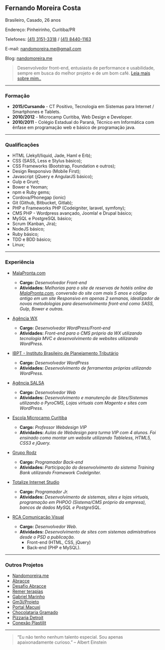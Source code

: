 ## **Fernando Moreira Costa**

Brasileiro, Casado, 26 anos

Endereço: Pinheirinho, Curitiba/PR

Telefones: [(41) 3151-3318](tel:4131513318) / [(41) 8440-1163](tel:4184401163)

E-mail: [nandomoreira.me@gmail.com](mailto:nandomoreira.me@gmail.com)

Blog: [nandomoreira.me](http://nandomoreira.me/)

> Desenvolvedor front-end, entusiasta de performance e usabilidade, sempre em busca do melhor projeto e de um bom café. [Leia mais sobre mim..](http://nandomoreira.me/about/)

---

### Formação

* **2015/Cursando** - CT Positivo, Tecnologia em Sistemas para Internet / Smartphones e Tablets.
* **2010/2012** - Microcamp Curitiba, Web Design e Developer.
* **2010/2011** - Colégio Estadual do Paraná, Técnico em Informática com ênfase em programação web e básico de programação java.

---

### Qualificações

* HTML (Jekyll/liquid, Jade, Haml e Erb);
* CSS (SASS, Less e Stylus básico);
* CSS Frameworks (Bootstrap, Foundation e outros);
* Design Responsivo (Mobile First);
* Javascript (jQuery e AngularJS básico);
* Gulp e Grunt;
* Bower e Yeoman;
* npm e Ruby gems;
* Cordova/Phonegap (ionic)
* Git (Github, Bitbucket, Gitlab);
* PHP e Frameworks PHP (Codeigniter, laravel, symfony);
* CMS PHP - Wordpress avançado, Joomla! e Drupal básico;
* MySQL e PostgreSQL básico;
* Scrum (Kanban, Jira);
* NodeJS básico;
* Ruby básico;
* TDD e BDD básico;
* Linux;

---

### Experiência

* [MalaPronta.com](http://malapronta.com.br/)
    * **Cargo:** *Desenvolvedor Front-end*
    * **Atividades:** *Melhorias para o site de reservas de hotéis online da [MalaPronta.com](http://malapronta.com.br/), conversão do site com mais 5 anos e código antigo em um site _Responsivo_ em apenas 2 semanas, idealizador de novas metodologias para desenvolvimento front-end como SASS, Gulp, Bower e outras.*

* [Agência WX](http://agenciawx.com.br/)
    * **Cargo:** *Desenvolvedor WordPress/Front-end*
    * **Atividades:** *Front-end para o CMS próprio da WX utilizando tecnologia MVC e desenvolvimento de websites utilizando WordPress.*

* [IBPT - Instituto Brasileiro de Planejamento Tributário](http://www.ibpt.org.br/)
    * **Cargo:** *Desenvolvedor WordPress*
    * **Atividades:** *Desenvolvimento de ferramentas próprias utilizando WordPress.*

* [Agência SALSA](http://salsa.ag/)
    * **Cargo:** *Desenvolvedor Web*
    * **Atividades:** *Desenvolvimento e manutenção de Sites/Sistemas utilizando o PyroCMS, Lojas virtuais com Magento e sites com WordPress.*

* [Escola Microcamp Curitiba](http://www.microcampcuritiba.com.br/)
    * **Cargo:** *Professor Webdesign VIP*
    * **Atividades:** *Aulas de Webdesign para turma VIP com 4 alunos. Foi ensinado como montar um website utilizando Tableless, HTML5, CSS3 e jQuery.*

* [Grupo Rodz](http://www.rodz.com.br/)
    * **Cargo:** *Programador Back-end*
    * **Atividades:** *Participação do desenvolvimento do sistema Training Bank utilizando Framework CodeIgniter.*

* [Totalize Internet Studio](http://www.totalize.com.br/)
    * **Cargo:** *Programador Jr.*
    * **Atividades:** *Desenvolvimento de sistemas, sites e lojas virtuais, programação em PHPOO (Sistema/CMS próprio da empresa), bancos de dados MySQL e PostgreSQL.*
 
* [RCA Comunicação Visual](http://www.cgdw.com.br/)
   * **Cargo:** *Desenvolvedor Web.*
   * **Atividades:** *Desenvolvimento de sites com sistemas adimistrativos desde o PSD a publicação.*
      * Front-end (HTML, CSS, jQuery)
      * Back-end (PHP e MySQL).

---

### Outros Projetos

* [Nandomoreira.me](http://nandomoreira.me/)
* [Abracce](http://www.abracce.org.br/)
* [Desafio Abracce](http://desafio.abracce.org.br/)
* [Remer terapias](http://remerterapias.com.br/)
* [Gabriel Marinho](http://gabrielmdesign.com/)
* [Gm3i/Projeto](http://gm3i.com.br/)
* [Portal Macuxi](http://www.macuxi.com/)
* [Chocolataria Gramado](http://www.chocolatariagramadoctba.com.br/)
* [Pizzaria Detroit](http://www.pizzariadetroit.com.br/)
* [Conexão Plastilit](http://www.conexaoplastilit.com.br/)

---

> “Eu não tenho nenhum talento especial. Sou apenas apaixonadamente curioso.” – Albert Einstein
